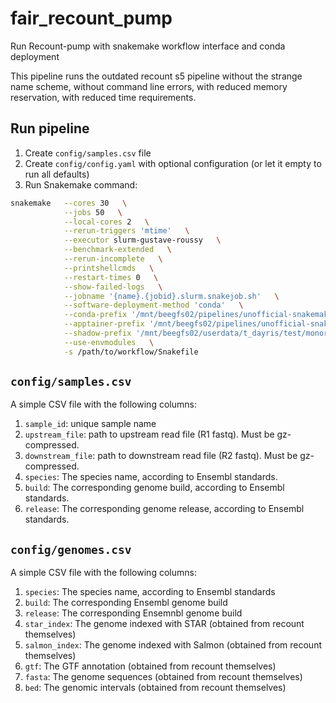 # fair_recount_pump
 Run Recount-pump with snakemake workflow interface and conda deployment

This pipeline runs the outdated recount s5 pipeline without the strange name scheme,
without command line errors, with reduced memory reservation, with reduced time
requirements.

## Run pipeline

1. Create `config/samples.csv` file
2. Create `config/config.yaml` with optional configuration (or let it empty to run all defaults)
3. Run Snakemake command:

```sh
snakemake   --cores 30   \
            --jobs 50   \
            --local-cores 2   \
            --rerun-triggers 'mtime'   \
            --executor slurm-gustave-roussy   \
            --benchmark-extended   \
            --rerun-incomplete   \
            --printshellcmds   \
            --restart-times 0   \
            --show-failed-logs   \
            --jobname '{name}.{jobid}.slurm.snakejob.sh'   \
            --software-deployment-method 'conda'   \
            --conda-prefix '/mnt/beegfs02/pipelines/unofficial-snakemake-wrappers/shared_install/'   \
            --apptainer-prefix '/mnt/beegfs02/pipelines/unofficial-snakemake-wrappers/singularity/'   \
            --shadow-prefix '/mnt/beegfs02/userdata/t_dayris/test/monorail_external/tmp'   \
            --use-envmodules   \
            -s /path/to/workflow/Snakefile
```


## `config/samples.csv`

A simple CSV file with the following columns:

1. `sample_id`: unique sample name
1. `upstream_file`: path to upstream read file (R1 fastq). Must be gz-compressed.
1. `downstream_file`: path to downstream read file (R2 fastq). Must be gz-compressed.
1. `species`: The species name, according to Ensembl standards.
1. `build`: The corresponding genome build, according to Ensembl standards.
1. `release`: The corresponding genome release, according to Ensembl standards.

## `config/genomes.csv`

A simple CSV file with the following columns:

1. `species`: The species name, according to Ensembl standards
1. `build`: The corresponding Ensembl genome build
1. `release`: The corresponding Ensemnbl genome build
1. `star_index`: The genome indexed with STAR (obtained from recount themselves)
1. `salmon_index`: The genome indexed with Salmon (obtained from recount themselves)
1. `gtf`: The GTF annotation (obtained from recount themselves)
1. `fasta`: The genome sequences (obtained from recount themselves)
1. `bed`: The genomic intervals (obtained from recount themselves)
